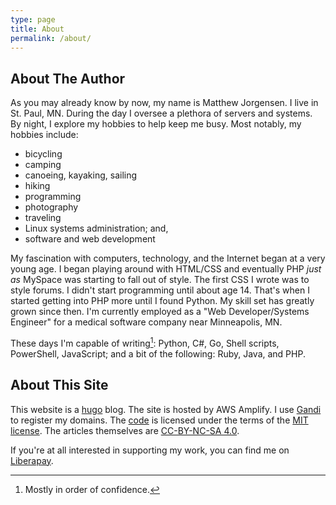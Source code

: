 ```yaml
---
type: page
title: About
permalink: /about/
---
```


## About The Author

As you may already know by now, my name is Matthew Jorgensen. I live in
St. Paul, MN. During the day I oversee a plethora of servers and
systems. By night, I explore my hobbies to help keep me busy. Most
notably, my hobbies include:

<div class="col-2-list"><ul>
<li>bicycling</li>
<li>camping</li>
<li>canoeing, kayaking, sailing</li>
<li>hiking</li>
<li>programming</li>
<li>photography</li>
<li>traveling</li>
<li>Linux systems administration; and,</li>
<li>software and web development</li>
</ul></div>

My fascination with computers, technology, and the Internet began at a
very young age. I began playing around with HTML/CSS and eventually PHP
*just as* MySpace was starting to fall out of style. The first CSS I
wrote was to style forums. I didn't start programming until about age 14.
That's when I started getting into PHP more until I found Python. My
skill set has greatly grown since then. I'm currently employed as a "Web
Developer/Systems Engineer" for a medical software company near
Minneapolis, MN.

These days I'm capable of writing[^1]:
Python, C#, Go, Shell scripts, PowerShell, JavaScript; and a bit of the
following: Ruby, Java, and PHP.

[^1]: Mostly in order of confidence.

## About This Site

This website is a [hugo] blog. The site is hosted by AWS Amplify. I use [Gandi]
to register my domains. The [code][source] is licensed under the terms of the
[MIT license][mit]. The articles themselves are [CC-BY-NC-SA
4.0][cc-by-nc-sa-4.0].

[hugo]: https://gohugo.io/
[makefile-src]:https://github.com/prplecake/jrgnsn.net/blob/master/Makefile
[linode-ref]: https://www.linode.com/?r=6bc69166de6a9b923e4e42b4259c0ed8e1769d8c
[prgmr]:https://prgmr.com
[gandi]:https://www.gandi.net
[linode]:https://www.linode.com/?r=6bc69166de6a9b923e4e42b4259c0ed8e1769d8c
[source]:https://github.com/prplecake/jrgnsn.net
[mit]: https://opensource.org/licenses/MIT/
[cc-by-nc-sa-4.0]: https://creativecommons.org/licenses/by-nc-sa/4.0/

If you're at all interested in supporting my work, you can find me on
[Liberapay][liberapay].

[liberapay]: https://liberapay.com/prplecake/
